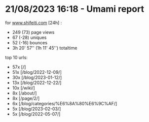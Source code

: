 # 21/08/2023 16:18 - Umami report
for www.shifeiti.com [24h] :

 - 249 (73) page views
 - 67 (-28) uniques
 - 52 (-16) bounces
 - 3h 20' 57'' (1h 11' 45'') totaltime


top 10 urls:
 - 57x [/]
 - 51x [/blog/2022-12-09/]
 - 30x [/blog/2023-01-12/]
 - 13x [/blog/2022-12-22/]
 - 10x [/wiki/]
 - 8x [/about/]
 - 8x [/page/2/]
 - 6x [/blog/categories/%E6%8A%80%E6%9C%AF/]
 - 5x [/blog/2023-02-03/]
 - 5x [/blog/2022-05-07/]


